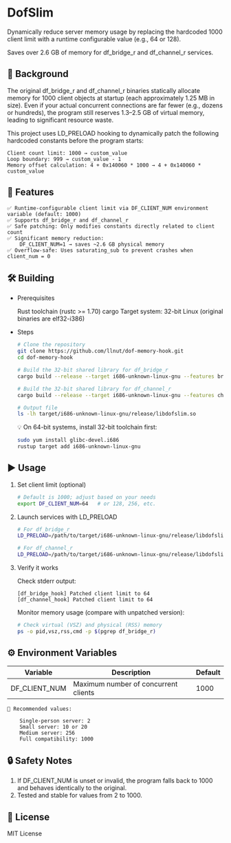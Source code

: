 # DofSlim

Dynamically reduce server memory usage by replacing the hardcoded 1000 client limit with a runtime configurable value (e.g., 64 or 128).

Saves over 2.6 GB of memory for df_bridge_r and df_channel_r services.

## 📌 Background

The original df_bridge_r and df_channel_r binaries statically allocate memory for 1000 client objects at startup (each approximately 1.25 MB in size). Even if your actual concurrent connections are far fewer (e.g., dozens or hundreds), the program still reserves 1.3–2.5 GB of virtual memory, leading to significant resource waste.

This project uses LD_PRELOAD hooking to dynamically patch the following hardcoded constants before the program starts:

    Client count limit: 1000 → custom_value
    Loop boundary: 999 → custom_value - 1
    Memory offset calculation: 4 + 0x140060 * 1000 → 4 + 0x140060 * custom_value

## 🚀 Features

    ✅ Runtime-configurable client limit via DF_CLIENT_NUM environment variable (default: 1000)
    ✅ Supports df_bridge_r and df_channel_r
    ✅ Safe patching: Only modifies constants directly related to client count
    ✅ Significant memory reduction:
        DF_CLIENT_NUM=1 → saves ~2.6 GB physical memory
    ✅ Overflow-safe: Uses saturating_sub to prevent crashes when client_num = 0

## 🛠️ Building

* Prerequisites

    Rust toolchain (rustc >= 1.70)
    cargo
    Target system: 32-bit Linux (original binaries are elf32-i386)

* Steps

    ```bash
    # Clone the repository
    git clone https://github.com/llnut/dof-memory-hook.git
    cd dof-memory-hook

    # Build the 32-bit shared library for df_bridge_r
    cargo build --release --target i686-unknown-linux-gnu --features bridge

    # Build the 32-bit shared library for df_channel_r
    cargo build --release --target i686-unknown-linux-gnu --features channel

    # Output file
    ls -lh target/i686-unknown-linux-gnu/release/libdofslim.so
    ```

    💡 On 64-bit systems, install 32-bit toolchain first:

    ```bash
    sudo yum install glibc-devel.i686
    rustup target add i686-unknown-linux-gnu
    ```

## ▶️ Usage
1. Set client limit (optional)

    ```bash
    # Default is 1000; adjust based on your needs
    export DF_CLIENT_NUM=64   # or 128, 256, etc.
    ```

2. Launch services with LD_PRELOAD

    ```bash
    # For df_bridge_r
    LD_PRELOAD=/path/to/target/i686-unknown-linux-gnu/release/libdofslim.so ./df_bridge_r

    # For df_channel_r
    LD_PRELOAD=/path/to/target/i686-unknown-linux-gnu/release/libdofslim.so ./df_channel_r
    ```

3. Verify it works

    Check stderr output:

    ```text
    [df_bridge_hook] Patched client limit to 64
    [df_channel_hook] Patched client limit to 64
    ```

    Monitor memory usage (compare with unpatched version):

    ```bash
    # Check virtual (VSZ) and physical (RSS) memory
    ps -o pid,vsz,rss,cmd -p $(pgrep df_bridge_r)
    ```

## ⚙️ Environment Variables

|Variable|Description|Default|
|---|---|---|
|DF_CLIENT_NUM|Maximum number of concurrent clients|1000|

    📝 Recommended values:

        Single-person server: 2
        Small server: 10 or 20
        Medium server: 256
        Full compatibility: 1000

## 🔒 Safety Notes

1. If DF_CLIENT_NUM is unset or invalid, the program falls back to 1000 and behaves identically to the original.
2. Tested and stable for values from 2 to 1000.

## 📄 License

MIT License

